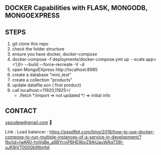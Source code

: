 ## DOCKER Capabilities with FLASK, MONGODB, MONGOEXPRESS

## STEPS

1. git clone this repo
2. check the folder structure
3. ensure you have docker, docker-compose
4. docker-compose -f deployments/docker-compose.yml up --scale app=<1,6> --build --force-recreate -V -d
5. open MongoEXpress http://localhost:8985
6. create a database "mini_test"
7. create a collection "products"
8. update datafile.son ( first product)
9. call localhost:<11920,11925>/
    * /fetch
    */import => not updated
    */ => initial info

## CONTACT
vazudew@gmail.com :rocket:

Link : Load balancer : https://pspdfkit.com/blog/2018/how-to-use-docker-compose-to-run-multiple-instances-of-a-service-in-development/?fbclid=IwAR0-hoVgBe_a9BYcyiPBHE9bxZ9AjUauWAgT59I-uJK8jVT0000k9tbnfqI
